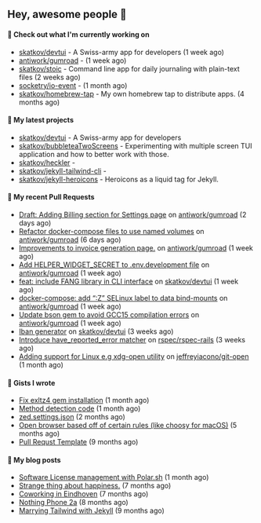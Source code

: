 ## Hey, awesome people 👋

#### 👷 Check out what I'm currently working on
 
- [skatkov/devtui](https://github.com/skatkov/devtui) - A Swiss-army app for developers (1 week ago) 
- [antiwork/gumroad](https://github.com/antiwork/gumroad) -  (1 week ago) 
- [skatkov/stoic](https://github.com/skatkov/stoic) - Command line app for daily journaling with plain-text files (2 weeks ago) 
- [socketry/io-event](https://github.com/socketry/io-event) -  (1 month ago) 
- [skatkov/homebrew-tap](https://github.com/skatkov/homebrew-tap) - My own homebrew tap to distribute apps. (4 months ago)

#### 🌱 My latest projects
 
- [skatkov/devtui](https://github.com/skatkov/devtui) - A Swiss-army app for developers 
- [skatkov/bubbleteaTwoScreens](https://github.com/skatkov/bubbleteaTwoScreens) - Experimenting with multiple screen TUI application and how to better work with those. 
- [skatkov/heckler](https://github.com/skatkov/heckler) -  
- [skatkov/jekyll-tailwind-cli](https://github.com/skatkov/jekyll-tailwind-cli) -  
- [skatkov/jekyll-heroicons](https://github.com/skatkov/jekyll-heroicons) - Heroicons as a liquid tag for Jekyll.


#### 🔨 My recent Pull Requests
 
- [Draft: Adding Billing section for Settings page](https://github.com/antiwork/gumroad/pull/504) on [antiwork/gumroad](https://github.com/antiwork/gumroad) (2 days ago) 
- [Refactor docker-compose files to use named volumes](https://github.com/antiwork/gumroad/pull/448) on [antiwork/gumroad](https://github.com/antiwork/gumroad) (6 days ago) 
- [Improvements to invoice generation page.](https://github.com/antiwork/gumroad/pull/423) on [antiwork/gumroad](https://github.com/antiwork/gumroad) (1 week ago) 
- [Add HELPER_WIDGET_SECRET to .env.development file](https://github.com/antiwork/gumroad/pull/412) on [antiwork/gumroad](https://github.com/antiwork/gumroad) (1 week ago) 
- [feat: include FANG library in CLI interface](https://github.com/skatkov/devtui/pull/110) on [skatkov/devtui](https://github.com/skatkov/devtui) (1 week ago) 
- [docker-compose: add “:Z” SELinux label to data bind-mounts](https://github.com/antiwork/gumroad/pull/378) on [antiwork/gumroad](https://github.com/antiwork/gumroad) (1 week ago) 
- [Update bson gem to avoid GCC15 compilation errors](https://github.com/antiwork/gumroad/pull/376) on [antiwork/gumroad](https://github.com/antiwork/gumroad) (1 week ago) 
- [Iban generator](https://github.com/skatkov/devtui/pull/107) on [skatkov/devtui](https://github.com/skatkov/devtui) (3 weeks ago) 
- [Introduce have_reported_error matcher](https://github.com/rspec/rspec-rails/pull/2849) on [rspec/rspec-rails](https://github.com/rspec/rspec-rails) (3 weeks ago) 
- [Adding support for Linux e.g xdg-open utility](https://github.com/jeffreyiacono/git-open/pull/9) on [jeffreyiacono/git-open](https://github.com/jeffreyiacono/git-open) (1 month ago)

#### 📓 Gists I wrote
 
- [Fix exltz4 gem installation](https://gist.github.com/df4db6f8b76e58fc8eefaa92592f2c1a) (1 month ago) 
- [Method detection code](https://gist.github.com/83648df077c94560af0e2eec95a855b1) (1 month ago) 
- [zed.settings.json](https://gist.github.com/469e9eb867f5dc3ffb2a3dac65ae0640) (2 months ago) 
- [Open browser based off of certain rules (like choosy for macOS)](https://gist.github.com/221b4f302779385494d9dfb9e9eb6aac) (5 months ago) 
- [Pull Requst Template](https://gist.github.com/4bea0868989828e2e221d9d8b2278e36) (9 months ago)

#### 📜 My blog posts

- [Software License management with Polar.sh](https://www.skatkov.com/posts/2025-05-11-software-license-management-for-dummies) (1 month ago)
- [Strange thing about happiness.](https://www.skatkov.com/posts/2024-11-28-strange-thing-about-happiness) (7 months ago)
- [Coworking in Eindhoven](https://www.skatkov.com/posts/2024-11-22-coworking-in-eindhoven) (7 months ago)
- [Nothing Phone 2a](https://www.skatkov.com/posts/2024-10-15-nothing-phone-2a) (8 months ago)
- [Marrying Tailwind with Jekyll](https://www.skatkov.com/posts/2024-09-30-marrying-tailwind-with-jekyll) (9 months ago)
